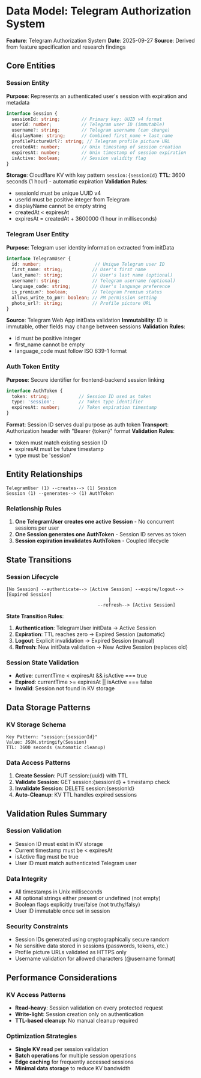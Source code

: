 # Data Model: Telegram Authorization System

**Feature**: Telegram Authorization System
**Date**: 2025-09-27
**Source**: Derived from feature specification and research findings

## Core Entities

### Session Entity
**Purpose**: Represents an authenticated user's session with expiration and metadata

```typescript
interface Session {
  sessionId: string;        // Primary key: UUID v4 format
  userId: number;           // Telegram user ID (immutable)
  username?: string;        // Telegram username (can change)
  displayName: string;      // Combined first_name + last_name
  profilePictureUrl?: string; // Telegram profile picture URL
  createdAt: number;        // Unix timestamp of session creation
  expiresAt: number;        // Unix timestamp of session expiration
  isActive: boolean;        // Session validity flag
}
```

**Storage**: Cloudflare KV with key pattern `session:{sessionId}`
**TTL**: 3600 seconds (1 hour) - automatic expiration
**Validation Rules**:
- sessionId must be unique UUID v4
- userId must be positive integer from Telegram
- displayName cannot be empty string
- createdAt < expiresAt
- expiresAt = createdAt + 3600000 (1 hour in milliseconds)

### Telegram User Entity
**Purpose**: Telegram user identity information extracted from initData

```typescript
interface TelegramUser {
  id: number;                    // Unique Telegram user ID
  first_name: string;           // User's first name
  last_name?: string;           // User's last name (optional)
  username?: string;            // Telegram username (optional)
  language_code: string;        // User's language preference
  is_premium?: boolean;         // Telegram Premium status
  allows_write_to_pm?: boolean; // PM permission setting
  photo_url?: string;           // Profile picture URL
}
```

**Source**: Telegram Web App initData validation
**Immutability**: ID is immutable, other fields may change between sessions
**Validation Rules**:
- id must be positive integer
- first_name cannot be empty
- language_code must follow ISO 639-1 format

### Auth Token Entity
**Purpose**: Secure identifier for frontend-backend session linking

```typescript
interface AuthToken {
  token: string;           // Session ID used as token
  type: 'session';         // Token type identifier
  expiresAt: number;       // Token expiration timestamp
}
```

**Format**: Session ID serves dual purpose as auth token
**Transport**: Authorization header with "Bearer {token}" format
**Validation Rules**:
- token must match existing session ID
- expiresAt must be future timestamp
- type must be 'session'

## Entity Relationships

```
TelegramUser (1) --creates--> (1) Session
Session (1) --generates--> (1) AuthToken
```

### Relationship Rules
1. **One TelegramUser creates one active Session** - No concurrent sessions per user
2. **One Session generates one AuthToken** - Session ID serves as token
3. **Session expiration invalidates AuthToken** - Coupled lifecycle

## State Transitions

### Session Lifecycle
```
[No Session] --authenticate--> [Active Session] --expire/logout--> [Expired Session]
                                      |
                                  --refresh--> [Active Session]
```

**State Transition Rules**:
1. **Authentication**: TelegramUser initData → Active Session
2. **Expiration**: TTL reaches zero → Expired Session (automatic)
3. **Logout**: Explicit invalidation → Expired Session (manual)
4. **Refresh**: New initData validation → New Active Session (replaces old)

### Session State Validation
- **Active**: currentTime < expiresAt && isActive === true
- **Expired**: currentTime >= expiresAt || isActive === false
- **Invalid**: Session not found in KV storage

## Data Storage Patterns

### KV Storage Schema
```
Key Pattern: "session:{sessionId}"
Value: JSON.stringify(Session)
TTL: 3600 seconds (automatic cleanup)
```

### Data Access Patterns
1. **Create Session**: PUT session:{uuid} with TTL
2. **Validate Session**: GET session:{sessionId} + timestamp check
3. **Invalidate Session**: DELETE session:{sessionId}
4. **Auto-Cleanup**: KV TTL handles expired sessions

## Validation Rules Summary

### Session Validation
- Session ID must exist in KV storage
- Current timestamp must be < expiresAt
- isActive flag must be true
- User ID must match authenticated Telegram user

### Data Integrity
- All timestamps in Unix milliseconds
- All optional strings either present or undefined (not empty)
- Boolean flags explicitly true/false (not truthy/falsy)
- User ID immutable once set in session

### Security Constraints
- Session IDs generated using cryptographically secure random
- No sensitive data stored in sessions (passwords, tokens, etc.)
- Profile picture URLs validated as HTTPS only
- Username validation for allowed characters (@username format)

## Performance Considerations

### KV Access Patterns
- **Read-heavy**: Session validation on every protected request
- **Write-light**: Session creation only on authentication
- **TTL-based cleanup**: No manual cleanup required

### Optimization Strategies
- **Single KV read** per session validation
- **Batch operations** for multiple session operations
- **Edge caching** for frequently accessed sessions
- **Minimal data storage** to reduce KV bandwidth